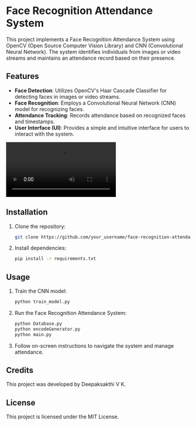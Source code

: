 # Face Recognition Attendance System

This project implements a Face Recognition Attendance System using OpenCV (Open Source Computer Vision Library) and CNN (Convolutional Neural Network). The system identifies individuals from images or video streams and maintains an attendance record based on their presence.

## Features

- **Face Detection**: Utilizes OpenCV's Haar Cascade Classifier for detecting faces in images or video streams.
- **Face Recognition**: Employs a Convolutional Neural Network (CNN) model for recognizing faces.
- **Attendance Tracking**: Records attendance based on recognized faces and timestamps.
- **User Interface (UI)**: Provides a simple and intuitive interface for users to interact with the system.

![Video Demo](https://github.com/Deepak484sakthi2004/FaceRecognitionAttendanceSystem/raw/videos/demo_video.mp4)

## Installation

1. Clone the repository:

    ```bash
    git clone https://github.com/your_username/face-recognition-attendance.git
    ```

2. Install dependencies:

    ```bash
    pip install -r requirements.txt
    ```

## Usage

1. Train the CNN model:

    ```bash
    python train_model.py
    ```

2. Run the Face Recognition Attendance System:

    ```bash
    python Database.py
    python encodeGenerator.py
    python main.py
    ```

3. Follow on-screen instructions to navigate the system and manage attendance.

## Credits

This project was developed by Deepaksakthi V K.

## License

This project is licensed under the MIT License.

